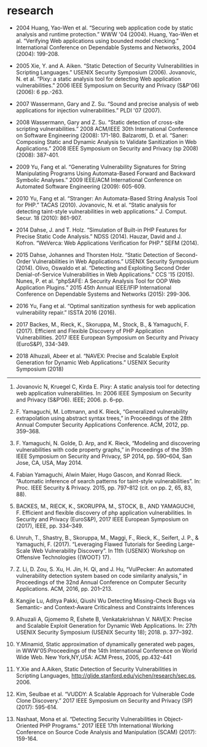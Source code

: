 # research
* 2004
Huang, Yao-Wen et al. “Securing web application code by static analysis and runtime protection.” WWW '04 (2004).
Huang, Yao-Wen et al. “Verifying Web applications using bounded model checking.” International Conference on Dependable Systems and Networks, 2004 (2004): 199-208.

* 2005
Xie, Y. and A. Aiken. “Static Detection of Security Vulnerabilities in Scripting Languages.” USENIX Security Symposium (2006). 
Jovanovic, N. et al. “Pixy: a static analysis tool for detecting Web application vulnerabilities.” 2006 IEEE Symposium on Security and Privacy (S&P'06) (2006): 6 pp.-263.

* 2007
Wassermann, Gary and Z. Su. “Sound and precise analysis of web applications for injection vulnerabilities.” PLDI '07 (2007).

* 2008
Wassermann, Gary and Z. Su. “Static detection of cross-site scripting vulnerabilities.” 2008 ACM/IEEE 30th International Conference on Software Engineering (2008): 171-180.
Balzarotti, D. et al. “Saner: Composing Static and Dynamic Analysis to Validate Sanitization in Web Applications.” 2008 IEEE Symposium on Security and Privacy (sp 2008) (2008): 387-401.

* 2009
Yu, Fang et al. “Generating Vulnerability Signatures for String Manipulating Programs Using Automata-Based Forward and Backward Symbolic Analyses.” 2009 IEEE/ACM International Conference on Automated Software Engineering (2009): 605-609.

* 2010
Yu, Fang et al. “Stranger: An Automata-Based String Analysis Tool for PHP.” TACAS (2010).
Jovanovic, N. et al. “Static analysis for detecting taint-style vulnerabilities in web applications.” J. Comput. Secur. 18 (2010): 861-907.

* 2014
Dahse, J. and T. Holz. “Simulation of Built-in PHP Features for Precise Static Code Analysis.” NDSS (2014).
Hauzar, David and J. Kofron. “WeVerca: Web Applications Verification for PHP.” SEFM (2014).

* 2015
Dahse, Johannes and Thorsten Holz. “Static Detection of Second-Order Vulnerabilities in Web Applications.” USENIX Security Symposium (2014).
Olivo, Oswaldo et al. “Detecting and Exploiting Second Order Denial-of-Service Vulnerabilities in Web Applications.” CCS '15 (2015).
Nunes, P. et al. “phpSAFE: A Security Analysis Tool for OOP Web Application Plugins.” 2015 45th Annual IEEE/IFIP International Conference on Dependable Systems and Networks (2015): 299-306.

* 2016
Yu, Fang et al. “Optimal sanitization synthesis for web application vulnerability repair.” ISSTA 2016 (2016).

* 2017
Backes, M., Rieck, K., Skoruppa, M., Stock, B., & Yamaguchi, F. (2017). Efficient and Flexible Discovery of PHP Application Vulnerabilities. 2017 IEEE European Symposium on Security and Privacy (EuroS&P), 334-349.

* 2018
Alhuzali, Abeer et al. “NAVEX: Precise and Scalable Exploit Generation for Dynamic Web Applications.” USENIX Security Symposium (2018)
------------------------
1. Jovanovic N, Kruegel C, Kirda E. Pixy: A static analysis tool for detecting web application vulnerabilities.
In: 2006 IEEE Symposium on Security and Privacy (S&P’06). IEEE; 2006. p. 6–pp.
2.  F. Yamaguchi, M. Lottmann, and K. Rieck, “Generalized vulnerability extrapolation using abstract syntax trees,” 
in Proceedings of the 28th Annual Computer Security Applications Conference. ACM, 2012, pp. 359–368.
3. F. Yamaguchi, N. Golde, D. Arp, and K. Rieck, “Modeling and discovering vulnerabilities with code property graphs,” 
in Proceedings of the 35th IEEE Symposium on Security and Privacy, SP 2014, pp. 590–604, San Jose, CA, USA, May 2014.
4. Fabian Yamaguchi, Alwin Maier, Hugo Gascon, and Konrad Rieck. “Automatic inference of search patterns for taint-style vulnerabilities”. 
In: Proc. IEEE Security & Privacy. 2015, pp. 797–812 (cit. on pp. 2, 65, 83, 88).
5. BACKES, M., RIECK, K., SKORUPPA, M., STOCK, B., AND YAMAGUCHI, F. Efficient and flexible discovery of php application vulnerabilities. 
In Security and Privacy (EuroS&P), 2017 IEEE European Symposium on (2017), IEEE, pp. 334–349.
6. Unruh, T., Shastry, B., Skoruppa, M., Maggi, F., Rieck, K., Seifert, J. P., & Yamaguchi, F. (2017). “Leveraging Flawed Tutorials for Seeding Large-Scale Web Vulnerability
Discovery”. 
In 11th {USENIX} Workshop on Offensive Technologies ({WOOT} 17).
7. Z. Li, D. Zou, S. Xu, H. Jin, H. Qi, and J. Hu, “VulPecker: An automated vulnerability detection system based on code similarity analysis,” 
in Proceedings of the 32nd Annual Conference on Computer
Security Applications. ACM, 2016, pp. 201–213.
8. Kangjie Lu, Aditya Pakki, Qiushi Wu Detecting Missing-Check Bugs via Semantic- and Context-Aware Criticalness and Constraints Inferences
9. Alhuzali A, Gjomemo R, Eshete B, Venkatakrishnan V. NAVEX: Precise and Scalable Exploit Generation for Dynamic Web Applications. In: 27th USENIX Security Symposium (USENIX Security 18); 2018.
p. 377–392.

10. Y.Minamid, Static approximation of dynamically generated web pages, in WWW'05:Proceedings of the 14th International Conference on World Wide Web. New York,NY,USA: ACM Press, 2005, pp.432-441
11. Y.Xie and A.Aiken, Static Detection of Security Vulnerabilities in Scripting Languages, http://glide.stanford.edu/yichen/research/sec.ps, 2006.
12. Kim, Seulbae et al. “VUDDY: A Scalable Approach for Vulnerable Code Clone Discovery.” 2017 IEEE Symposium on Security and Privacy (SP) (2017): 595-614.

13. Nashaat, Mona et al. “Detecting Security Vulnerabilities in Object-Oriented PHP Programs.” 2017 IEEE 17th International Working Conference on Source Code Analysis and Manipulation (SCAM) (2017): 159-164.
